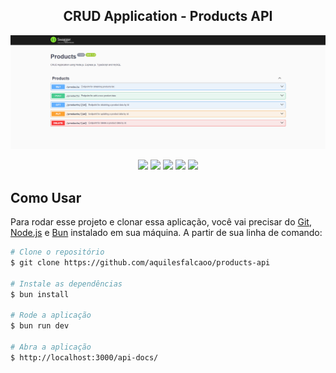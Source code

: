 <h2 align="center">CRUD Application - Products API</h2>

![screenshot](https://raw.githubusercontent.com/aquilesfalcaoo/products-api/main/cover.png)

<p align="center">
  <img src="https://img.shields.io/badge/typescript-%23007ACC.svg?style=for-the-badge&logo=typescript&logoColor=white" />
  <img src="https://img.shields.io/badge/node.js-6DA55F?style=for-the-badge&logo=node.js&logoColor=white" />
  <img src="https://img.shields.io/badge/express.js-%23404d59.svg?style=for-the-badge&logo=express&logoColor=%2361DAFB" />
  <img src="https://img.shields.io/badge/mysql-4479A1.svg?style=for-the-badge&logo=mysql&logoColor=white" />
  <img src="https://img.shields.io/badge/-Swagger-%23Clojure?style=for-the-badge&logo=swagger&logoColor=white" />
</p>

## Como Usar

Para rodar esse projeto e clonar essa aplicação, você vai precisar do [Git](https://git-scm.com), [Node.js](https://nodejs.org/en/download/) e [Bun](https://bun.sh/) instalado em sua máquina. A partir de sua linha de comando:

```bash
# Clone o repositório
$ git clone https://github.com/aquilesfalcaoo/products-api

# Instale as dependências
$ bun install

# Rode a aplicação
$ bun run dev

# Abra a aplicação
$ http://localhost:3000/api-docs/
```
